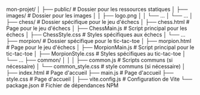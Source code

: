 mon-projet/
│
├── public/                 # Dossier pour les ressources statiques
│   ├── images/             # Dossier pour les images
│   │   ├── logo.png
│   │   └── ...
│   └── ...
│
├── chess/                # Dossier spécifique pour le jeu d'échecs
│   ├── chess.html        # Page pour le jeu d'échecs
│   ├── ChessMain.js      # Script principal pour les échecs
│   ├── ChessStyle.css    # Styles spécifiques aux échecs
│   └── ...
├── morpion/              # Dossier spécifique pour le tic-tac-toe
│   ├── morpion.html      # Page pour le jeu d'échecs
│   ├── MorpionMain.js    # Script principal pour le tic-tac-toe
│   ├── MorpionStyle.css  # Styles spécifiques au tic-tac-toe
│   └── ...
├── common/
│   │
│   ├── common.js           # Scripts communs (si nécessaire)
│   └── common_style.css    # style communs (si nécessaire)
│
├── index.html              # Page d'accueil
├── main.js                 # Page d'accueil
├── style.css               # Page d'accueil
│
├── vite.config.js          # Configuration de Vite
└── package.json            # Fichier de dépendances NPM
